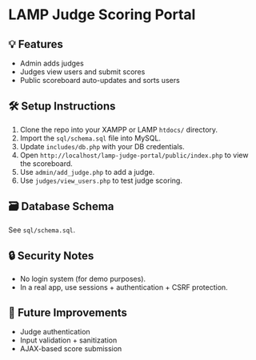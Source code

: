 # LAMP Judge Scoring Portal

## 💡 Features

- Admin adds judges
- Judges view users and submit scores
- Public scoreboard auto-updates and sorts users

## 🛠 Setup Instructions

1. Clone the repo into your XAMPP or LAMP `htdocs/` directory.
2. Import the `sql/schema.sql` file into MySQL.
3. Update `includes/db.php` with your DB credentials.
4. Open `http://localhost/lamp-judge-portal/public/index.php` to view the scoreboard.
5. Use `admin/add_judge.php` to add a judge.
6. Use `judges/view_users.php` to test judge scoring.

## 🗃 Database Schema

See `sql/schema.sql`.

## 🔒 Security Notes

- No login system (for demo purposes).
- In a real app, use sessions + authentication + CSRF protection.

## 🚀 Future Improvements

- Judge authentication
- Input validation + sanitization
- AJAX-based score submission
